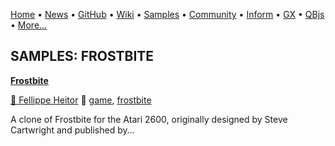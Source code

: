 [Home](https://qb64.com) • [News](../news.md) • [GitHub](https://github.com/QB64Official/qb64) • [Wiki](https://github.com/QB64Official/qb64/wiki) • [Samples](../samples.md) • [Community](../community.md) • [Inform](../inform.md) • [GX](../gx.md) • [QBjs](../qbjs.md) • [More...](../more.md)

## SAMPLES: FROSTBITE

**[Frostbite](frostbite/index.md)**

[🐝 Fellippe Heitor](fellippe-heitor.md) 🔗 [game](game.md), [frostbite](frostbite.md)

A clone of Frostbite for the Atari 2600, originally designed by Steve Cartwright and published by...

